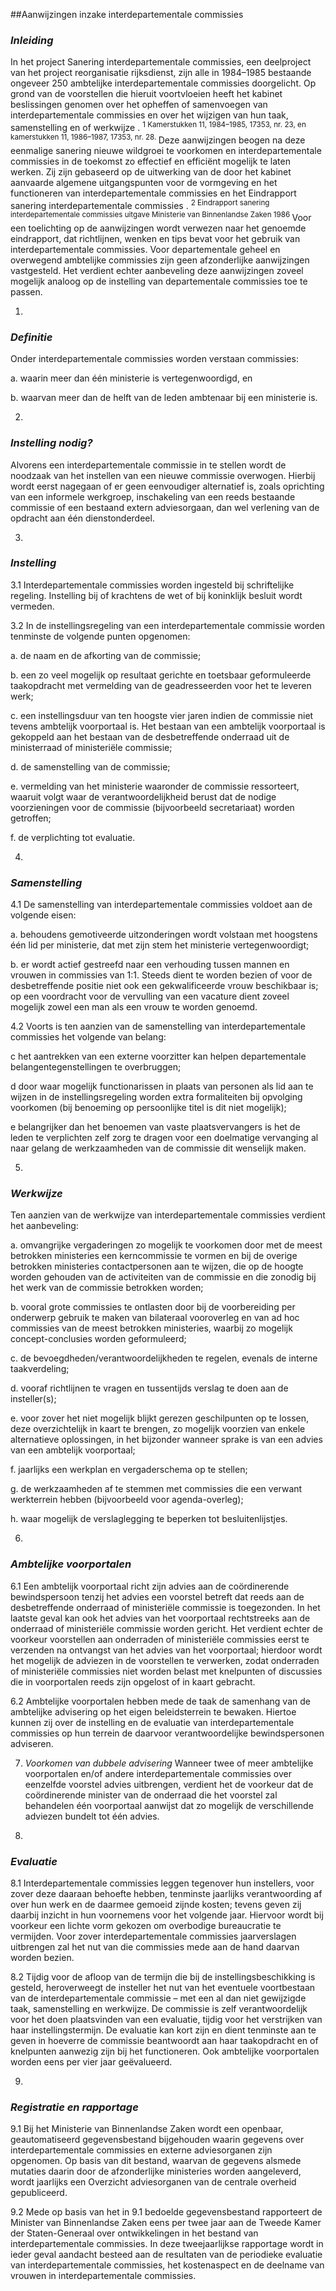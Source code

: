 <meta http-equiv='Content-Type' content='text/html; charset=utf-8' />

##Aanwijzingen inzake interdepartementale commissies

### *Inleiding* 

In het project Sanering interdepartementale commissies, een deelproject van het project reorganisatie rijksdienst, zijn alle in 1984–1985 bestaande ongeveer 250 ambtelijke interdepartementale commissies doorgelicht. Op grond van de voorstellen die hieruit voortvloeien heeft het kabinet beslissingen genomen over het opheffen of samenvoegen van interdepartementale commissies en over het wijzigen van hun taak, samenstelling en of werkwijze . <sup> 1  Kamerstukken 11, 1984–1985, 17353, nr. 23, en kamerstukken 11, 1986–1987, 17353, nr. 28.  </sup> Deze aanwijzingen beogen na deze eenmalige sanering nieuwe wildgroei te voorkomen en interdepartementale commissies in de toekomst zo effectief en efficiënt mogelijk te laten werken. Zij zijn gebaseerd op de uitwerking van de door het kabinet aanvaarde algemene uitgangspunten voor de vormgeving en het functioneren van interdepartementale commissies en het Eindrapport sanering interdepartementale commissies . <sup> 2  Eindrapport sanering interdepartementale commissies uitgave Ministerie van Binnenlandse Zaken 1986  </sup> Voor een toelichting op de aanwijzingen wordt verwezen naar het genoemde eindrapport, dat richtlijnen, wenken en tips bevat voor het gebruik van interdepartementale commissies. Voor departementale geheel en overwegend ambtelijke commissies zijn geen afzonderlijke aanwijzingen vastgesteld. Het verdient echter aanbeveling deze aanwijzingen zoveel mogelijk analoog op de instelling van departementale commissies toe te passen. 

1. 
### *Definitie* 

Onder interdepartementale commissies worden verstaan commissies: 

a. waarin meer dan één ministerie is vertegenwoordigd, en  

b. waarvan meer dan de helft van de leden ambtenaar bij een ministerie is.    

2. 
### *Instelling nodig?* 

Alvorens een interdepartementale commissie in te stellen wordt de noodzaak van het instellen van een nieuwe commissie overwogen. Hierbij wordt eerst nagegaan of er geen eenvoudiger alternatief is, zoals oprichting van een informele werkgroep, inschakeling van een reeds bestaande commissie of een bestaand extern adviesorgaan, dan wel verlening van de opdracht aan één dienstonderdeel.  

3. 
### *Instelling* 

3.1 Interdepartementale commissies worden ingesteld bij schriftelijke regeling. Instelling bij of krachtens de wet of bij koninklijk besluit wordt vermeden.  

3.2 In de instellingsregeling van een interdepartementale commissie worden tenminste de volgende punten opgenomen: 

a. de naam en de afkorting van de commissie;  

b. een zo veel mogelijk op resultaat gerichte en toetsbaar geformuleerde taakopdracht met vermelding van de geadresseerden voor het te leveren werk;  

c. een instellingsduur van ten hoogste vier jaren indien de commissie niet tevens ambtelijk voorportaal is. Het bestaan van een ambtelijk voorportaal is gekoppeld aan het bestaan van de desbetreffende onderraad uit de ministerraad of ministeriële commissie;  

d. de samenstelling van de commissie;  

e. vermelding van het ministerie waaronder de commissie ressorteert, waaruit volgt waar de verantwoordelijkheid berust dat de nodige voorzieningen voor de commissie (bijvoorbeeld secretariaat) worden getroffen;  

f. de verplichting tot evaluatie.      

4. 
### *Samenstelling* 

4.1 De samenstelling van interdepartementale commissies voldoet aan de volgende eisen: 

a. behoudens gemotiveerde uitzonderingen wordt volstaan met hoogstens één lid per ministerie, dat met zijn stem het ministerie vertegenwoordigt;  

b. er wordt actief gestreefd naar een verhouding tussen mannen en vrouwen in commissies van 1:1. Steeds dient te worden bezien of voor de desbetreffende positie niet ook een gekwalificeerde vrouw beschikbaar is; op een voordracht voor de vervulling van een vacature dient zoveel mogelijk zowel een man als een vrouw te worden genoemd.    

4.2 Voorts is ten aanzien van de samenstelling van interdepartementale commissies het volgende van belang: 

c het aantrekken van een externe voorzitter kan helpen departementale belangentegenstellingen te overbruggen;  

d door waar mogelijk functionarissen in plaats van personen als lid aan te wijzen in de instellingsregeling worden extra formaliteiten bij opvolging voorkomen (bij benoeming op persoonlijke titel is dit niet mogelijk);  

e belangrijker dan het benoemen van vaste plaatsvervangers is het de leden te verplichten zelf zorg te dragen voor een doelmatige vervanging al naar gelang de werkzaamheden van de commissie dit wenselijk maken.      

5. 
### *Werkwijze* 

Ten aanzien van de werkwijze van interdepartementale commissies verdient het aanbeveling: 

a. omvangrijke vergaderingen zo mogelijk te voorkomen door met de meest betrokken ministeries een kerncommissie te vormen en bij de overige betrokken ministeries contactpersonen aan te wijzen, die op de hoogte worden gehouden van de activiteiten van de commissie en die zonodig bij het werk van de commissie betrokken worden;  

b. vooral grote commissies te ontlasten door bij de voorbereiding per onderwerp gebruik te maken van bilateraal vooroverleg en van ad hoc commissies van de meest betrokken ministeries, waarbij zo mogelijk concept-conclusies worden geformuleerd;  

c. de bevoegdheden/verantwoordelijkheden te regelen, evenals de interne taakverdeling;  

d. vooraf richtlijnen te vragen en tussentijds verslag te doen aan de insteller(s);  

e. voor zover het niet mogelijk blijkt gerezen geschilpunten op te lossen, deze overzichtelijk in kaart te brengen, zo mogelijk voorzien van enkele alternatieve oplossingen, in het bijzonder wanneer sprake is van een advies van een ambtelijk voorportaal;  

f. jaarlijks een werkplan en vergaderschema op te stellen;  

g. de werkzaamheden af te stemmen met commissies die een verwant werkterrein hebben (bijvoorbeeld voor agenda-overleg);  

h. waar mogelijk de verslaglegging te beperken tot besluitenlijstjes.    

6. 
### *Ambtelijke voorportalen* 

6.1 Een ambtelijk voorportaal richt zijn advies aan de coördinerende bewindspersoon tenzij het advies een voorstel betreft dat reeds aan de desbetreffende onderraad of ministeriële commissie is toegezonden. In het laatste geval kan ook het advies van het voorportaal rechtstreeks aan de onderraad of ministeriële commissie worden gericht. Het verdient echter de voorkeur voorstellen aan onderraden of ministeriële commissies eerst te verzenden na ontvangst van het advies van het voorportaal; hierdoor wordt het mogelijk de adviezen in de voorstellen te verwerken, zodat onderraden of ministeriële commissies niet worden belast met knelpunten of discussies die in voorportalen reeds zijn opgelost of in kaart gebracht.  

6.2 Ambtelijke voorportalen hebben mede de taak de samenhang van de ambtelijke advisering op het eigen beleidsterrein te bewaken. Hiertoe kunnen zij over de instelling en de evaluatie van interdepartementale commissies op hun terrein de daarvoor verantwoordelijke bewindspersonen adviseren.    

7.  *Voorkomen van dubbele advisering*  Wanneer twee of meer ambtelijke voorportalen en/of andere interdepartementale commissies over eenzelfde voorstel advies uitbrengen, verdient het de voorkeur dat de coördinerende minister van de onderraad die het voorstel zal behandelen één voorportaal aanwijst dat zo mogelijk de verschillende adviezen bundelt tot één advies.  

8. 
### *Evaluatie* 

8.1 Interdepartementale commissies leggen tegenover hun instellers, voor zover deze daaraan behoefte hebben, tenminste jaarlijks verantwoording af over hun werk en de daarmee gemoeid zijnde kosten; tevens geven zij daarbij inzicht in hun voornemens voor het volgende jaar. Hiervoor wordt bij voorkeur een lichte vorm gekozen om overbodige bureaucratie te vermijden. Voor zover interdepartementale commissies jaarverslagen uitbrengen zal het nut van die commissies mede aan de hand daarvan worden bezien.  

8.2 Tijdig voor de afloop van de termijn die bij de instellingsbeschikking is gesteld, heroverweegt de insteller het nut van het eventuele voortbestaan van de interdepartementale commissie – met een al dan niet gewijzigde taak, samenstelling en werkwijze. De commissie is zelf verantwoordelijk voor het doen plaatsvinden van een evaluatie, tijdig voor het verstrijken van haar instellingstermijn. De evaluatie kan kort zijn en dient tenminste aan te geven in hoeverre de commissie beantwoordt aan haar taakopdracht en of knelpunten aanwezig zijn bij het functioneren. Ook ambtelijke voorportalen worden eens per vier jaar geëvalueerd.    

9. 
### *Registratie en rapportage* 

9.1 Bij het Ministerie van Binnenlandse Zaken wordt een openbaar, geautomatiseerd gegevensbestand bijgehouden waarin gegevens over interdepartementale commissies en externe adviesorganen zijn opgenomen. Op basis van dit bestand, waarvan de gegevens alsmede mutaties daarin door de afzonderlijke ministeries worden aangeleverd, wordt jaarlijks een Overzicht adviesorganen van de centrale overheid gepubliceerd.  

9.2 Mede op basis van het in 9.1 bedoelde gegevensbestand rapporteert de Minister van Binnenlandse Zaken eens per twee jaar aan de Tweede Kamer der Staten-Generaal over ontwikkelingen in het bestand van interdepartementale commissies. In deze tweejaarlijkse rapportage wordt in ieder geval aandacht besteed aan de resultaten van de periodieke evaluatie van interdepartementale commissies, het kostenaspect en de deelname van vrouwen in interdepartementale commissies.        
